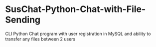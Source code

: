 # SusChat-Python-Chat-with-File-Sending
CLI Python Chat program with user registration in MySQL and ability to transfer any files between 2 users

